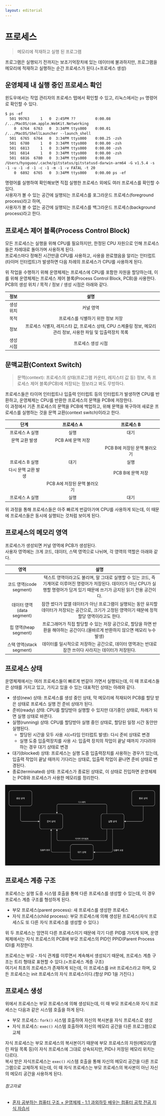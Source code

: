 ```yaml
---
layout: editorial
---
```


# 프로세스

> 메모리에 적재하고 실행 된 프로그램

프로그램은 실행되기 전까지는 보조기억장치에 있는 데이터에 불과하지만, 프로그램을 메모리에 적재하고 실행하는 순간 프로세스가 된다.(=프로세스 생성)

## 운영체제 내 실행 중인 프로세스 확인

윈도우에서는 작업 관리자의 프로세스 탭에서 확인할 수 있고, 리눅스에서는 `ps` 명령어로 확인할 수 있다.

```shell
$ ps -ef
  501 99763     1   0  2:45PM ??         0:00.08 /.../MacOS/com.apple.WebKit.Networking
    0  6764  6763   0  3:34PM ttys000    0:00.01 /.../MacOS/ShellLauncher --launch_shell
  501  6765  6764   0  3:34PM ttys000    0:00.25 -zsh
  501  6780     1   0  3:34PM ttys000    0:00.00 -zsh
  501  6813     1   0  3:34PM ttys000    0:00.00 -zsh
  501  6814     1   0  3:34PM ttys000    0:00.00 -zsh
  501  6816  6780   0  3:34PM ttys000    0:00.00 /Users/hyoguoo/.cache/gitstatus/gitstatusd-darwin-arm64 -G v1.5.4 -s -1 -u -1 -d -1 -c -1 -m -1 -v FATAL -t 20
    0  6892  6765   0  3:34PM ttys000    0:00.00 ps -ef
```

명령어를 실행하여 확인해보면 직접 실행한 프로세스 외에도 여러 프로세스를 확인할 수 있다.  
사용자가 볼 수 있는 공간에 실행되는 프로세스를 포그라운드 프로세스(foreground process)라고 하며,    
사용자가 볼 수 없는 공간에 실행되는 프로세스를 백그라운드 프로세스(background process)라고 한다.

## 프로세스 제어 블록(Process Control Block)

모든 프로세스는 실행을 위해 CPU를 필요하지만, 한정된 CPU 자원으로 인해 프로세스들은 차례대로 돌아가며 사용하게 된다.  
프로세스마다 정해진 시간만큼 CPU를 사용하고, 사용을 완료했음을 알리는 인터럽트(타이머 인터럽트)가 발생하면 다음 차례의 프로세스가 CPU를 사용하게 된다.

위 작업을 수행하기 위해 운영체제는 프로세스에 CPU를 포함한 자원을 할당하는데, 이를 위해 운영체제는 프로세스 제어 블록(Process Control Block, PCB)을 사용한다.  
PCB의 생성 위치 / 목적 / 정보 / 생성 시점은 아래와 같다.

|  정보   |                                  설명                                  |
|:-----:|:--------------------------------------------------------------------:|
| 생성 위치 |                                커널 영역                                 |
|  목적   |                         프로세스를 식별하기 위한 정보 저장                          |
|  정보   | 프로세스 식별자, 레지스타 값, 프로세스 상태, CPU 스케줄링 정보, 메모리 관리 정보, 사용한 파일 및 입출력장치 목록 |
| 생성 시점 |                              프로세스 생성 시점                              |

## 문맥교환(Context Switch)

> 문맥(context): 프로세스의 상태(프로그램 카운터, 레지스터 값 등) 정보, 즉 프로세스 제어 블록(PCB)에 저장되는 정보라고 봐도 무방하다.

프로세스들은 타이머 인터럽트나 입출력 인터럽트 등의 인터럽트가 발생하면 CPU를 반환하고, 운영체제는 CPU를 반환한 프로세스의 문맥을 PCB에 저장한다.  
이 과정에서 기존 프로세스의 문맥을 PCB에 백업하고, 위해 문맥을 복구하여 새로운 프로세스를 실행하는 것을 문맥 교환(context switch)이라고 한다.

|     단계      |       프로세스 A       |       프로세스 B       |
|:-----------:|:------------------:|:------------------:|
|  프로세스 A 실행  |         실행         |         대기         |
|  문맥 교환 발생   |    PCB A에 문맥 저장    |                    |
|             |                    | PCB B에 저장된 문맥 불러오기 |
|  프로세스 B 실행  |         대기         |         실행         |
| 다시 문맥 교환 발생 |                    |    PCB B에 문맥 저장    |
|             | PCB A에 저장된 문맥 불러오기 |                    |
|  프로세스 A 실행  |         실행         |         대기         |

위 과정을 통해 프로세스들은 아주 빠르게 번갈아가며 CPU를 사용하게 되는데, 이 때문에 프로세스들은 동시에 실행되는 것처럼 보이게 된다.

## 프로세스의 메모리 영역

프로세스가 생성되면 커널 영역에 PCB가 생성된다.  
사용자 영역에는 크게 코드, 데이터, 스택 영역으로 나뉘며, 각 영역의 역할은 아래와 같다.

|          영역          |                                                      설명                                                       |
|:--------------------:|:-------------------------------------------------------------------------------------------------------------:|
| 코드 영역(code segment)  | 텍스트 영역이라고도 불리며, 말 그대로 실행할 수 있는 코드, 즉 기계어로 이루어진 명령어가 저장된다. 데이터가 아닌 CPU가 실행할 명령어가 담겨 있기 때문에 쓰기가 금지된 읽기 전용 공간이다. |
| 데이터 영역(data segment) |             잠깐 썼다가 없앨 데이터가 아닌 프로그램이 실행되는 동안 유지할 데이터가 저장되는 공간으로, 크기가 고정된 영역이기 때문에 정적 할당 영역이라고도 한다.             |
|  힙 영역(heap segment)  |                  프로그래머가 직접 할당할 수 있는 저장 공간으로, 할당을 하면 반환을 해야하는 공간이다.(올바르게 반환하지 않으면 메모리 누수 발생)                   |
| 스택 영역(stack segment) |                           데이터를 일시적으로 저장하는 공간으로, 데이터 영역과는 반대로 잠깐 쓰이다 사라지는 데이터가 저장된다.                           |

## 프로세스 상태

운영체제에서는 여러 프로세스들이 빠르게 번갈아 가면서 실행되는데, 이 때 프로세스들은 상태를 가지고 있고, 가지고 있을 수 있는 대표적인 상태는 아래와 같다.

- 생성(new) 상태: 프로세스를 생성 중인 상태, 막 메모리에 적재되어 PCB를 할당 받은 상태로 프로세스 실행 전 준비 상태가 된다.
- 준비(ready) 상태: CPU를 할당받아 실행할 수 있지만 대기중인 상태로, 차례가 되면 실행 상태로 바뀐다.
- 실행(running) 상태: CPU를 할당받아 실행 중인 상태로, 할당된 일정 시간 동안만 실행된다.
    - 할당된 시간을 모두 사용 시(=타임 인터럽트 발생): 다시 준비 상태로 변경
    - 실행 도중 입출력장치를 사용 시: 입출력 장치의 작업이 끝날 때까지 기다려야 하는 경우 대기 상태로 변경
- 대기(blocked) 상태: 프로세스는 실행 도중 입출력장치를 사용하는 경우가 있는데, 입출력 작업이 끝날 때까지 기다리는 상태로, 입출력 작업이 끝나면 준비 상태로 변경된다.
- 종료(terminated) 상태: 프로세스가 종료된 상태로, 이 상태로 진입하면 운영체제는 PCB와 프로세스가 사용한 메모리를 정리한다.

![프로세스 상태 다이어그램](image/process_state_diagram.png)

## 프로세스 계층 구조

프로세스는 실행 도중 시스템 호출을 통해 다른 프로세스를 생성할 수 있는데, 이 경우 프로세스 계층 구조를 형성하게 된다.

- 부모 프로세스(parent process): 새 프로세스를 생성한 프로세스
- 자식 프로세스(child process): 부모 프로세스에 의해 생성된 프로세스(자식 프로세스도 또 다른 자식 프로세스를 생성할 수 있다.)

위 두 프로세스는 엄연히 다른 프로세스이기 때문에 각기 다른 PID를 가지게 되며, 운영체제에서는 자식 프로세스의 PCB에 부모 프로세스의 PID인 PPID(Parent Process ID)를 저장한다.

프로세스는 부모 - 자식 관계를 이루면서 계속해서 생성되기 때문에, 프로세스 계층 구조는 트리 형태로 표현할 수 있다.(=프로세스 계층 구조)  
여기서 최초의 프로세스가 존재하게 되는데, 이 프로세스를 init 프로세스라고 하며, 모든 프로세스는 init 프로세스의 자식 프로세스이다.(항상 PID 1을 가진다.)

## 프로세스 생성

위에서 프로세스는 부모 프로세스에 의해 생성되는데, 이 때 부모 프로세스와 자식 프로세스는 다음과 같은 시스템 호출을 하게 된다.

- 부모 프로세스: `fork()` 시스템 호출하여 자신의 복사본을 자식 프로세스로 생성
- 자식 프로세스: `exec()` 시스템 호출하여 자신의 메모리 공간을 다른 프로그램으로 교체

자식 프로세스는 부모 프로세스의 복사본이기 때문에 부모 프로세스의 자원(메모리/열린 파일 목록 등)이 자식 프로세스에 그대로 상속되지만, PID나 저장된 메모리 위치는 다르다.  
복사 받은 자식프로세스는 `exec()` 시스템 호출을 통해 자신의 메모리 공간을 다른 프로그램으로 교체하게 되는데, 이 때 자식 프로세스는 부모 프로세스의 복사본이 아닌 자신의 메모리 공간을 사용하게 된다.

###### 참고자료

- [혼자 공부하는 컴퓨터 구조 + 운영체제 - 1:1 과외하듯 배우는 컴퓨터 공학 전공 지식 자습서](https://www.nl.go.kr/seoji/contents/S80100000000.do?schM=intgr_detail_view_isbn&page=1&pageUnit=10&schType=simple&schStr=혼자+컴퓨터+구조&isbn=9791162243091&cipId=228751835%2C)
